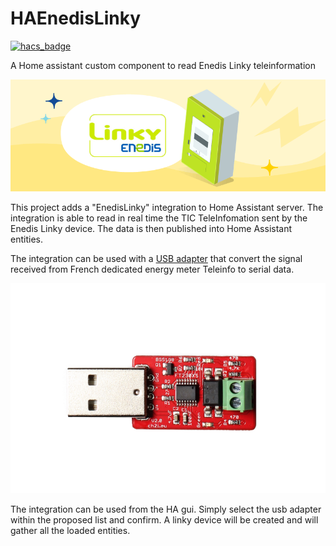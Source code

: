 # HAEnedisLinky

[![hacs_badge](https://img.shields.io/badge/HACS-Default-orange.svg)](https://github.com/custom-components/hacs)


A Home assistant custom component to read Enedis Linky teleinformation


![](./docs/linky-compteur.png)

This project adds a "EnedisLinky" integration to Home Assistant server. The integration is able to read in real time the TIC TeleInfomation sent by the Enedis Linky device. The data is then published into Home Assistant entities.

The integration can be used with a [USB adapter](https://www.tindie.com/products/hallard/micro-teleinfo-v20/)  that convert the signal received from French dedicated energy meter Teleinfo to serial data. 

![](./docs/MicroTeleinfo_Top_V2.png)


The integration can be used from the HA gui. Simply select the usb adapter within the proposed list and confirm. A linky device will be created and will gather all the loaded entities. 
